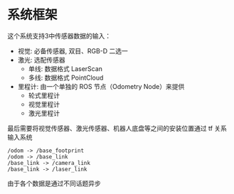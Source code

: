 &emsp;
# 系统框架

这个系统支持3中传感器数据的输入：
- 视觉: 必备传感器, 双目、RGB-D 二选一
- 激光: 选配传感器
  - 单线: 数据格式 LaserScan
  - 多线: 数据格式 PointCloud
- 里程计: 由一个单独的 ROS 节点（Odometry Node）来提供
  - 轮式里程计
  - 视觉里程计
  - 激光里程计

最后需要将视觉传感器、激光传感器、机器人底盘等之间的安装位置通过 tf 关系输入系统
```
/odom -> /base_footprint
/odom -> /base_link
/base_link -> /camera_link
/base_link -> /laser_link
```

由于各个数据是通过不同话题异步
